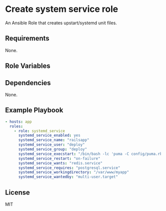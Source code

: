Create system service role
=========

An Ansible Role that creates upstart/systemd unit files.

Requirements
------------

None.

Role Variables
--------------



Dependencies
------------

None.

Example Playbook
----------------

```yaml
- hosts: app
  roles:
    - role: systemd_service
      systemd_service_enabled: yes
      systemd_service_name: "railsapp"
      systemd_service_user: "deploy"
      systemd_service_group: "deploy"
      systemd_service_execstart: "/bin/bash -lc 'puma -C config/puma.rb'"
      systemd_service_restart: "on-failure"
      systemd_service_wants: "redis.service"
      systemd_service_requires: "postgresql.service"
      systemd_service_workingdirectory: "/var/www/myapp"
      systemd_service_wantedby: "multi-user.target"
```

License
-------

MIT
